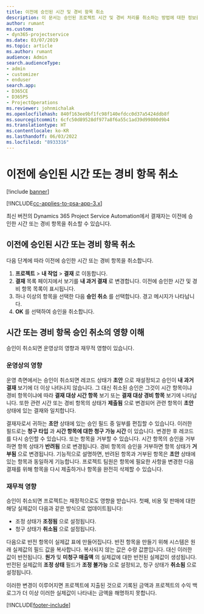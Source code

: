 ```yaml
---
title: 이전에 승인된 시간 및 경비 항목 취소
description: 이 문서는 승인된 프로젝트 시간 및 경비 처리를 취소하는 방법에 대한 정보를 제공합니다.
author: rumant
ms.custom:
- dyn365-projectservice
ms.date: 03/07/2019
ms.topic: article
ms.author: rumant
audience: Admin
search.audienceType:
- admin
- customizer
- enduser
search.app:
- D365CE
- D365PS
- ProjectOperations
ms.reviewer: johnmichalak
ms.openlocfilehash: 840f163ee9bf1fc98f140efdcc0d37a5424ddb8f
ms.sourcegitcommit: 6cfc50d89528df977a8f6a55c1ad39d99800d9b4
ms.translationtype: HT
ms.contentlocale: ko-KR
ms.lasthandoff: 06/03/2022
ms.locfileid: "8933316"
---
```

# <a name="cancel-previously-approved-time-or-expense-entries"></a>이전에 승인된 시간 또는 경비 항목 취소

[!include [banner](../includes/psa-now-project-operations.md)]

[!INCLUDE[cc-applies-to-psa-app-3.x](../includes/cc-applies-to-psa-app-3x.md)]

최신 버전의 Dynamics 365 Project Service Automation에서 결재자는 이전에 승인한 시간 또는 경비 항목을 취소할 수 있습니다.

## <a name="cancel-a-previously-approved-time-or-expense-entry"></a>이전에 승인된 시간 또는 경비 항목 취소

다음 단계에 따라 이전에 승인한 시간 또는 경비 항목을 취소합니다.

1. **프로젝트** \> **내 작업** \> **결재** 로 이동합니다.
2. **결재** 목록 페이지에서 보기를 **내 과거 결재** 로 변경합니다. 이전에 승인한 시간 및 경비 항목 목록이 표시됩니다.
3. 하나 이상의 항목을 선택한 다음 **승인 취소** 를 선택합니다. 경고 메시지가 나타납니다.
4. **OK** 를 선택하여 승인을 취소합니다.

## <a name="understand-the-impact-of-canceling-a-time-or-expense-entry-approval"></a>시간 또는 경비 항목 승인 취소의 영향 이해

승인이 취소되면 운영상의 영향과 재무적 영향이 있습니다.

### <a name="operational-impact"></a>운영상의 영향

운영 측면에서는 승인이 취소되면 레코드 상태가 **초안** 으로 재설정되고 승인이 **내 과거 결재** 보기에 더 이상 나타나지 않습니다. 그 대신 취소된 승인은 그것이 시간 항목이냐 경비 항목이냐에 따라 **결재 대상 시간 항목** 보기 또는 **결재 대상 경비 항목** 보기에 나타납니다. 또한 관련 시간 또는 경비 항목의 상태가 **제출됨** 으로 변경되어 관련 항목이 **초안** 상태에 있는 결재와 일치합니다.

결재자로서 귀하는 **초안** 상태에 있는 승인 필드 중 일부를 편집할 수 있습니다. 이러한 필드로는 **청구 타입** 과 **시간 항목에 대한 청구 가능 시간** 이 있습니다. 변경한 후 레코드를 다시 승인할 수 있습니다. 또는 항목을 거부할 수 있습니다. 시간 항목의 승인을 거부하면 항목 상태가 **반려됨** 으로 변경됩니다. 경비 항목의 승인을 거부하면 항목 상태가 **거부됨** 으로 변경됩니다. 기능적으로 설명하면, 반려된 항목과 거부된 항목은 **초안** 상태에 있는 항목과 동일하게 기능합니다. 프로젝트 팀원은 항목에 필요한 사항을 변경한 다음 결재를 위해 항목을 다시 제출하거나 항목을 완전히 삭제할 수 있습니다.

### <a name="financial-impact"></a>재무적 영향

승인이 취소되면 프로젝트는 재정적으로도 영향을 받습니다. 첫째, 비용 및 판매에 대한 해당 실제값이 다음과 같은 방식으로 업데이트됩니다:

- 조정 상태가 **조정됨** 으로 설정됩니다.
- 청구 상태가 **취소됨** 으로 설정됩니다.

다음으로 반전 항목이 실제값 표에 만들어집니다. 반전 항목을 만들기 위해 시스템은 원래 실제값의 필드 값을 복사합니다. 복사되지 않는 값은 수량 값뿐입니다. 대신 이러한 값이 반전됩니다. **원가** 및 **미청구 매출액** 의 실제값에 대한 반전된 실제값이 생성됩니다. 반전된 실제값의 **조정 상태** 필드가 **조정 불가능** 으로 설정되고, 청구 상태가 **취소됨** 으로 설정됩니다.

이러한 변경이 이루어지면 프로젝트에 지출된 것으로 기록된 금액과 프로젝트의 수익 백로그가 더 이상 이러한 실제값이 나타내는 금액을 해명하지 못합니다.


[!INCLUDE[footer-include](../includes/footer-banner.md)]
